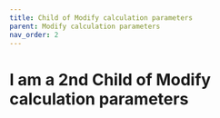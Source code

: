 ```yaml
---
title: Child of Modify calculation parameters
parent: Modify calculation parameters
nav_order: 2
---
```


# I am a 2nd Child of Modify calculation parameters
